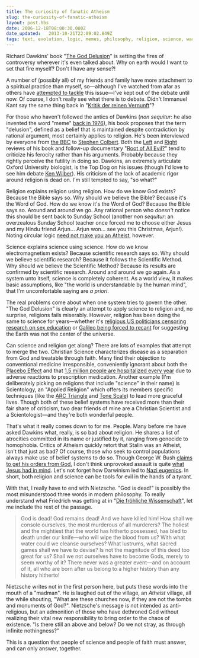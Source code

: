 ```yaml
---
title: The curiosity of fanatic Atheism
slug: the-curiosity-of-fanatic-atheism
layout: post.hbs
date: 2006-12-18T08:00:30.000Z
date_updated:   2013-10-21T22:09:02.849Z
tags: text, evolution, logic, memes, philosophy, religion, science, war
---
```


Richard Dawkins' book "<a href="http://www.amazon.com/exec/obidos/ASIN/0618680004/" title="Buy it for Xmas on Amazon">The God Delusion</a>" is setting the fires of controversy wherever it's even talked about. Why on earth would I want to set that fire myself? Don't I have any sense?!<!--more-->

A number of (possibly all) of my friends and family have more attachment to a spiritual practice than myself, so&mdash;although I've watched from afar as others have <a href="http://www.nytimes.com/2006/10/22/books/review/Holt.t.html?ex=1319169600&en=d9a0ba69b41f32df&ei=5088" title="The NYTimes book review">attempted to tackle</a> this issue&mdash;I've kept out of the debate until now. Of course, I don't really see what there is to debate. Didn't Immanuel Kant say the same thing back in "<a href="http://www.bright.net/~jclarke/kant/index.html" title="The Table of Contents">Kritik der reinen Vernunft</a>"?

For those who haven't followed the antics of Dawkins (<i>non sequitur</i>: he also invented the word "meme" <a href="http://www.urbandictionary.com/define.php?term=meme" title="'meme' in the UrbanDictionary">back in 1976</a>), his book proposes that the term "delusion", defined as a belief that is maintained despite contradiction by rational argument, most certainly applies to religion. He's been interviewed by everyone from <a href="http://youtube.com/watch?v=c8eBuDJuxfM" title="Dawkins on the BBC on YouTube">the BBC</a> to <a href="http://youtube.com/watch?v=UuXpysYEhgA" title="Dawkins on the Colbert Report on YouTube">Stephen Colbert</a>. Both the <a href="http://www.alternet.org/movies/45388/" title="Commentary on AlterNet">Left</a> and <a href="http://www.freerepublic.com/focus/f-bloggers/1483753/posts" title="Commentary on FreeRepublic">Right</a> reviews of his book and follow-up documentary "<a href="http://www.imdb.com/title/tt0774118/" title="'Root of All Evil?' on IMDB">Root of All Evil?</a>" tend to criticize his ferocity rather than his arguments. Probably because they rightly perceive the futility in doing so. Dawkins, an extremely articulate Oxford University biologist, is the Top Dog on his issues (though I'd love to see him debate <a href="http://www.kenwilber.com/home/landing/index.html" title="KenWilber.com">Ken Wilber</a>). His criticism of the lack of academic rigor around religion is dead on. I'm still tempted to say, "so what?"

Religion explains religion using religion. How do we know God exists? Because the Bible says so. Why should we believe the Bible? Because it's the Word of God. How do we know it's the Word of God? Because the Bible says so. Around and around we go. Any rational person who <em>doesn't</em> notice this should be sent back to Sunday School (another <i>non sequitur</i>: an overzealous Sunday School teacher once forced me to choose either Jesus and my Hindu friend Arjun... Arjun won... see you this Christmas, Arjun!). Noting circular logic <a href="http://atheistdelusion.cf.huffingtonpost.com/" title="'The Atheist Delusion' in the Contagious Festival">need not make you an Atheist</a>, however.

Science explains science using science. How do we know electromagnetism exists? Because scientific research says so. Why should we believe scientific research? Because it follows the Scientific Method. Why should we believe the Scientific Method? Because its results are confirmed by scientific research. Around and around we go again. As a system unto itself, science is completely coherent. As a world view, it makes basic assumptions, like "the world is understandable by the human mind", that I'm uncomfortable saying are <i>a priori</i>.

The real problems come about when one system tries to govern the other. "The God Delusion" is clearly an attempt to apply science to religion and, no surprise, religions fails miserably. However, religion has been doing the same to science for years&mdash;whether it's <a href="http://news.bbc.co.uk/2/hi/science/nature/6178213.stm" title="'US Scientists Reject Interference' on BBC.co.uk">religious US politicians censoring research on sex education</a> or <a href="http://www.law.umkc.edu/faculty/projects/ftrials/galileo/recantation.html" title="Recantation of Gelileo Galilei">Galileo being forced to recant</a> for suggesting the Earth was not the center of the universe.

Can science and religion get along? There are lots of examples that attempt to merge the two. Christian Science characterizes disease as a separation from God and treatable through faith. Many find their objection to conventional medicine irresponsible, conveniently ignorant about both the <a href="http://skepdic.com/placebo.html" title="Placebo Effect in Skeptic's Dictionary">Placebo Effect</a> and that <a href="http://www.worstpills.org/public/page.cfm?op_id=3#" title="'Misprescribing and Overprescribing of Drugs' on WorstPills.org">1.5 million people are hospitalized every year</a> due to adverse reactions to prescription medication. Another example (I'm deliberately picking on religions that include "science" in their name) is Scientology, an "Applied Religion" which offers its members specific techniques (like the <a href="http://www.scientologyhandbook.org/ARCTRI.HTM" title="From the Scientology Handbook">ARC Triangle</a> and <a href="http://www.scientologyhandbook.org/SH4_1.HTM" title="From the Scientology Handbook">Tone Scale</a>) to lead more graceful lives. Though both of these belief systems have received more than their fair share of criticism, two dear friends of mine are a Christian Scientist and a Scientologist&mdash;and they're both wonderful people.

That's what it really comes down to for me. People. Many before me have asked Dawkins what, really, is so bad about religion. He shares a list of atrocities committed in its name or justified by it, ranging from genocide to homophobia. Critics of Atheism quickly retort that Stalin was an Atheist, isn't that just as bad? Of course, those who seek to control populations always make use of belief systems to do so. Though George W. Bush <a href="http://www.telegraph.co.uk/news/main.jhtml?xml=/news/2005/10/07/wus07.xml&sSheet=/news/2005/" title="'God ordered me' on Telegraph.co.uk">claims to get his orders from God</a>, I don't think unprovoked assault is quite <a href="http://www.cnn.com/2006/US/12/13/bakker.brown.commentary/index.html" title="'What the hell happened to Christianity?' on CNN.com">what Jesus had in mind</a>. Let's not forget how Darwinism led to <a href="http://www.stormfront.org/whitehistory/hwr64ii.htm" title="'Nazi Germany's Racial Laws' on White Power site StormFront.org">Nazi eugenics</a>. In short, both religion and science can be tools for evil in the hands of a tyrant.

With that, I really have to end with Nietzsche. "God is dead!" is possibly the most misunderstood three words in modern philosophy. To really understand what Friedrich was getting at in "<a href="http://www.textlog.de/nietzsche-wissen.html" title="Read it on Textlog.de">Die fröhliche Wissenschaft</a>", let me include the rest of the passage.
<blockquote>
God is dead! God remains dead! And we have killed him! How shall we console ourselves, the most murderous of all murderers? The holiest and the mightiest that the world has hitherto possessed, has bled to death under our knife&mdash;who will wipe the blood from us? With what water could we cleanse ourselves? What lustrums, what sacred games shall we have to devise? Is not the magnitude of this deed too great for us? Shall we not ourselves have to become Gods, merely to seem worthy of it? There never was a greater event&mdash;and on account of it, all who are born after us belong to a higher history than any history hitherto!
</blockquote>
Nietzsche writes not in the first person here, but puts these words into the mouth of a "madman". He is laughed out of the village, an <em>Atheist</em> village, all the while shouting, "What are these churches now, if they are not the tombs and monuments of God?". Nietzsche's message is not intended as anti-religious, but an admonition of those who have dethroned God without realizing their vital new responsibility to bring order to the chaos of existence. "Is there still an above and below? Do we not stray, as through infinite nothingness?"

This is a question that people of science and people of faith must answer, and can only answer, together.
